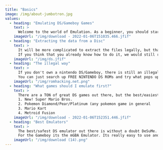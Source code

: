 ```yaml
---
title: "Basics"
image: /img/about-jumbotron.jpg
values:
  - heading: "Emulating DS/Gameboy Games"
    text: >
      Welcome to the world of Emulation. As a beginner, you should start with Emulating DS/Gameboy games. They are the easiest to Emulate and will take you about 10 minutes to set everything up! You would own a couple of these if you were around here in the 2000s but there is always the illegal way of getting some ROMs.
    imageUrl: "/img/download - 2022-01-06T151035.466.jfif"
  - heading: "Extracting the data from a Disc"
    text: >
      It will be more complicated to extract the files legally, but thankfully there is always a video on youtube that can go step by step in explaining you how to extract files onto your PC. Here is a good video explaining what you should do if you own a Nintendo DS/DS Lite: https://www.youtube.com/watch?v=CZk_pH4pjfM.
      If you think that you already know how to do it, we would still recommend you to use FileZilla and Digiex for transfering the data.
    imageUrl: "/img/ds.jfif"
  - heading: "The illegal way"
    text: >
      If you don't own a nintendo DS/Gameboy, there is still an illegal way for you to get some ROMs. We would not recommend you to do this, however, there is always a way.
      You can just search up FREE NINTENDO DS ROMs and try what pops up, however, many sites might have malware. I noticed that this site where I get my emulators from: https://www.emulatorgames.net/emulators/, has a ton of ROMs. However if they catch you getting these ROMs there will be consequences.
    imageUrl: "/img/romhacking.net.png"
  - heading: "What games should I emulate first?"
    text: >
      There are a TON of great DS games out there, but the best/easiest games to start with are:
      1. New! Super Mario Bros.
      2. Pokemon Diamond/Pear/Platinum (any pokemon game in general
      3. Mario Kart
      4. Metroid Fusion
    imageUrl: "/img/download - 2022-01-06T152351.446.jfif"
  - heading: "Best Emulators"
    text: >
      The best/safest DS emulator out there is without a doubt DeSuMe. Other emulators are or too complicated or really unsafe.
      For the Gameboy its the mGBA Emulator. Its really easy to use and its small enough to run on a really old PC.
    imageUrl: "/img/download (14).png"
---
```


